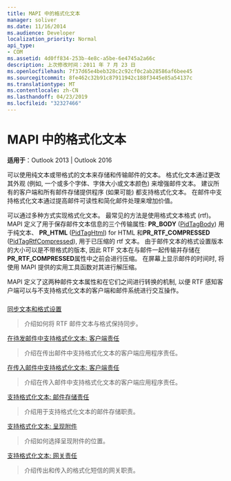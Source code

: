 ```yaml
---
title: MAPI 中的格式化文本
manager: soliver
ms.date: 11/16/2014
ms.audience: Developer
localization_priority: Normal
api_type:
- COM
ms.assetid: 4d0ff834-253b-4e8c-a5be-6e4745a2a66c
description: 上次修改时间：2011 年 7 月 23 日
ms.openlocfilehash: 7f37d65e4beb328c2c92cf0c2ab28586af6bee45
ms.sourcegitcommit: 8fe462c32b91c87911942c188f3445e85a54137c
ms.translationtype: MT
ms.contentlocale: zh-CN
ms.lasthandoff: 04/23/2019
ms.locfileid: "32327466"
---
```

# <a name="formatted-text-in-mapi"></a>MAPI 中的格式化文本

  
  
**适用于**：Outlook 2013 | Outlook 2016 
  
可以使用纯文本或带格式的文本来存储和传输邮件的文本。 格式化文本通过更改其外观 (例如, 一个或多个字体、字体大小或文本颜色) 来增强邮件文本。 建议所有的客户端和所有邮件存储提供程序 (如果可能) 都支持格式化文本。 在邮件中支持格式化文本通过提高邮件可读性和简化邮件处理来增加价值。
  
可以通过多种方式实现格式化文本。 最常见的方法是使用格式文本格式 (rtf)。 MAPI 定义了用于保存邮件文本信息的三个传输属性: **PR_BODY** ([PidTagBody](pidtagbody-canonical-property.md)) 用于纯文本、 **PR_HTML** ([PidTagHtml](pidtaghtml-canonical-property.md)) for HTML 和**PR_RTF_COMPRESSED** ([PidTagRtfCompressed](pidtagrtfcompressed-canonical-property.md)), 用于已压缩的 rtf 文本。 由于邮件文本的格式设置版本的大小可以是不带格式的版本, 因此 RTF 文本在与邮件一起传输并存储在**PR_RTF_COMPRESSED**属性中之前会进行压缩。 在屏幕上显示邮件的时间时, 将使用 MAPI 提供的实用工具函数对其进行解压缩。 
  
MAPI 定义了这两种邮件文本属性和在它们之间进行转换的机制, 以便 RTF 感知客户端可以与不支持格式化文本的客户端和邮件系统进行交互操作。
  
### 

[同步文本和格式设置](synchronizing-text-and-formatting.md)
  
> 介绍如何将 RTF 邮件文本与格式保持同步。
    
[在待发邮件中支持格式化文本: 客户端责任](supporting-formatted-text-in-outgoing-messages-client-responsibilities.md)
  
> 介绍在传出邮件中支持格式化文本的客户端应用程序责任。
    
[在传入邮件中支持格式化文本: 客户端责任](supporting-formatted-text-in-incoming-messages-client-responsibilities.md)
  
> 介绍在传入邮件中支持格式化文本的客户端应用程序责任。
    
[支持格式化文本: 邮件存储责任](supporting-formatted-text-message-store-responsibilities.md)
  
> 介绍用于支持格式化文本的邮件存储职责。
    
[支持格式化文本: 呈现附件](supporting-formatted-text-rendering-attachments.md)
  
> 介绍如何选择呈现附件的位置。
    
[支持格式化文本: 网关责任](supporting-formatted-text-gateway-responsibilities.md)
  
> 介绍传出和传入的格式化短信的网关职责。
    

